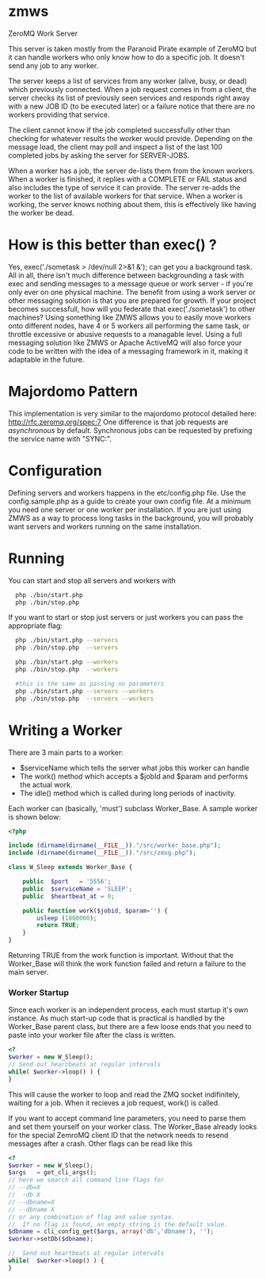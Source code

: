 zmws
====

ZeroMQ Work Server

This server is taken mostly from the Paranoid Pirate example of ZeroMQ but it can handle workers who only know how to do a specific job.  It doesn't send any job to any worker.

The server keeps a list of services from any worker (alive, busy, or dead) which previously connected.  When a job request comes in from a client, the server checks its list of previously seen services and responds right away with a new JOB ID (to be executed later) or a failure notice that there are no workers providing that service.

The client cannot know if the job completed successfully other than checking for whatever results the worker would provide.  Depending on the message load, the client may poll and inspect a list of the last 100 completed jobs by asking the server for SERVER-JOBS.

When a worker has a job, the server de-lists them from the known workers.  When a worker is finished, it replies with a COMPLETE or FAIL status and also includes the type of service it can provide.  The server re-adds the worker to the list of available workers for that service.  When a worker is working, the server knows nothing about them, this is effectively like having the worker be dead.

How is this better than exec() ?
====
Yes, exec('./sometask > /dev/null 2>&1 &'); can get you a background task.  All in all, there isn't much difference between backgrounding a task with exec and sending 
messages to a message queue or work server - if you're only ever on one physical machine.  The benefit from using a work server or other messaging solution is that you are prepared for growth.  If your project becomes successfull, how will you federate that exec('./sometask') to other machines?  Using something like ZMWS allows you to easily move workers onto different nodes, have 4 or 5 workers all performing the same task, or throttle excessive or abusive requests to a managable level.  Using a full messaging solution like ZMWS or Apache ActiveMQ will also force your code to be written with the idea of a messaging framework in it, making it adaptable in the future.

Majordomo Pattern
====
This implementation is very similar to the majordomo protocol detailed here: http://rfc.zeromq.org/spec:7
One difference is that job requests are *asynchronous* by default.  Synchronous jobs can be requested by prefixing the service name with "SYNC:".


Configuration
====
Defining servers and workers happens in the etc/config.php file.  Use the config.sample.php as a guide to create your own config file.  At a minimum you need one server or one worker per installation.  If you are just using ZMWS as a way to process long tasks in the background, you will probably want servers and workers running on the same installation.

Running
====
You can start and stop all servers and workers with
```bash
  php ./bin/start.php
  php ./bin/stop.php
```

If you want to start or stop just servers or just workers you can pass the appropriate flag:


```bash
  php ./bin/start.php --servers
  php ./bin/stop.php  --servers

  php ./bin/start.php --workers
  php ./bin/stop.php  --workers

  #this is the same as passing no parameters
  php ./bin/start.php --servers --workers
  php ./bin/stop.php  --servers --workers
```

Writing a Worker
====
There are 3 main parts to a worker:
  * $serviceName which tells the server what jobs this worker can handle
  * The work() method which accepts a $jobId and $param and performs the actual work.
  * The idle() method which is called during long periods of inactivity.

Each worker can (basically, 'must') subclass Worker_Base.  A sample worker is shown below:

```php
<?php

include (dirname(dirname(__FILE__))."/src/worker_base.php");
include (dirname(dirname(__FILE__))."/src/zmsg.php");

class W_Sleep extends Worker_Base { 

    public  $port   = '5556';
    public  $serviceName = 'SLEEP';
    public  $heartbeat_at = 0;

    public function work($jobid, $param='') { 
        usleep (1800000);
        return TRUE;
    } 
}
```

Retunring TRUE from the work function is important.  Without that the Worker_Base will think the work function failed and return 
a failure to the main server.

### Worker Startup
Since each worker is an independent process, each must startup it's own instance.  As much start-up code that is practical is handled by 
the Worker_Base parent class, but there are a few loose ends that you need to paste into your worker file after the class is written.

```php
<?
$worker = new W_Sleep();
// Send out heartbeats at regular intervals
while( $worker->loop() ) { 
}

```

This will cause the worker to loop and read the ZMQ socket indifinitely, waiting for a job.  When it recieves a job request, work() is called.

If you want to accept command line parameters, you need to parse them and set them yourself on your worker class.  The Worker_Base already looks for the special 
ZemroMQ client ID that the network needs to resend messages after a crash.  Other flags can be read like this

```php
<?
$worker = new W_Sleep();
$args   = get_cli_args();
// here we search all command line flags for 
// --db=X
//  -db X
// --dbname=X
// --dbname X
// or any combination of flag and value syntax.
//  If no flag is found, an empty string is the default value.
$dbname = cli_config_get($args, array('db','dbname'), '');
$worker->setDb($dbname);

//  Send out heartbeats at regular intervals
while(  $worker->loop() ) { 
}

